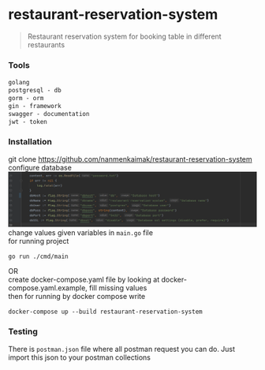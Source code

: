 # restaurant-reservation-system

> Restaurant reservation system for booking table in different restaurants <br>

### Tools
```
golang
postgresql - db
gorm - orm
gin - framework
swagger - documentation
jwt - token
```

### Installation
git clone https://github.com/nanmenkaimak/restaurant-reservation-system <br>
configure database <img src="./images/db_conf.png"> 
change values given variables in ``main.go`` file <br>
for running project
```
go run ./cmd/main
```
OR <br>
create docker-compose.yaml file by looking at docker-compose.yaml.example, fill missing values<br>
then for running by docker compose write
```
docker-compose up --build restaurant-reservation-system
```

### Testing 
There is ``postman.json`` file where all postman request you can do. Just import this json to your postman collections
    
